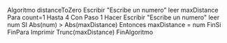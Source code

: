 Algoritmo distanceToZero
	Escribir "Escribe un numero"
	leer maxDistance
	Para count=1 Hasta 4 Con Paso 1 Hacer
		Escribir "Escribe un numero"
		leer num
		SI Abs(num) > Abs(maxDistance) Entonces
			maxDistance = num
		FinSi
	FinPara
	Imprimir Trunc(maxDistance)
FinAlgoritmo

